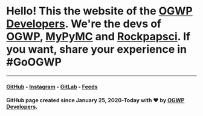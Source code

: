 # Hello! This the website of the [OGWP Developers](https://ogwpd.github.io). We're the devs of [OGWP](https://ogwp.github.io), [MyPyMC](https://ogwpd.github.io/MyPyMC) and [Rockpapsci](https://is.gd/OGWP_rps). If you want, share your experience in #GoOGWP

_____________________
#### [GitHub](https://github.com/ogwpd) - [Instagram](https://instagram.com/ogwpd) - [GitLab](https://gitlab.com/ogwpd) - [Feeds](https://ogwpd.github.io/feeds)
#### GitHub page created since January 25, 2020-Today with ❤️ by [OGWP Developers](https://ogwpd.github.io).
